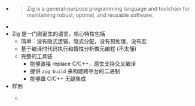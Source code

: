- > Zig is a general-purpose programming language and toolchain for maintaining robust, optimal, and reusable software.
-
- Zig 是一门刚诞生的语言，核心特性包括
	- 简单：没有隐式逻辑，隐式分配，没有预处理，没有宏
	- 基于编译时代码执行和惰性分析做元编程 (不太懂)
	- 完整的工具链
		- 能够直接 replace C/C++，原生支持交叉编译
		- 提供 `zig build` 来构建跨平台的二进制
		- 能够跟 C/C++ 无缝集成
- 样例
	- ```zig
	  ```